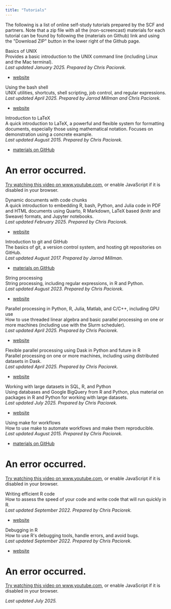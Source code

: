 ```yaml
---
title: "Tutorials"
---
```

The following is a list of online self-study tutorials prepared by the
SCF and partners. Note that a zip file with all the (non-screencast)
materials for each tutorial can be found by following the (materials on
Github) link and using the "Download ZIP" button in the lower right of
the Github page.

Basics of UNIX  
Provides a basic introduction to the UNIX command line (including Linux
and the Mac terminal).  
*Last updated January 2025. Prepared by Chris Paciorek.*

- <a href="https://computing.stat.berkeley.edu/tutorial-unix-basics"
  id="t1" aria-labelled-by="t1 basics-of-unix">website</a>

Using the bash shell  
UNIX utilities, shortcuts, shell scripting, job control, and regular
expressions.  
*Last updated April 2025. Prepared by Jarrod Millman and Chris
Paciorek.*

- [website](https://computing.stat.berkeley.edu/tutorial-using-bash)

Introduction to LaTeX  
A quick introduction to LaTeX, a powerful and flexible system for
formatting documents, especially those using mathematical notation.
Focuses on demonstration using a concrete example.  
*Last updated August 2015. Prepared by Chris Paciorek.*

- <a href="http://github.com/berkeley-scf/tutorial-latex-intro" id="t2"
  aria-labelled-by="t2 latex-intro">materials on GitHub</a>

<div class="iframe">

<div id="player">

</div>

<div class="player-unavailable">

# An error occurred.

<div class="submessage">

<a href="https://www.youtube.com/watch?v=8khoelwmMwo"
target="_blank">Try watching this video on www.youtube.com</a>, or
enable JavaScript if it is disabled in your browser.

</div>

</div>

</div>

Dynamic documents with code chunks  
A quick introduction to embedding R, bash, Python, and Julia code in PDF
and HTML documents using Quarto, R Markdown, LaTeX based (knitr and
Sweave) formats, and Jupyter notebooks.  
*Last updated February 2025. Prepared by Chris Paciorek.*

- [website](https://computing.stat.berkeley.edu/tutorial-dynamic-docs)

Introduction to git and GitHub  
The basics of git, a version control system, and hosting git
repositories on GitHub.  
*Last updated August 2017. Prepared by Jarrod Millman.*

- [materials on
  GitHub](http://github.com/berkeley-scf/tutorial-git-basics)

String processing  
String processing, including regular expressions, in R and Python.  
*Last updated August 2023. Prepared by Chris Paciorek.*

- [website](http://computing.stat.berkeley.edu/tutorial-string-processing)

Parallel processing in Python, R, Julia, Matlab, and C/C++, including GPU use  
How to use threaded linear algebra and basic parallel processing on one
or more machines (including use with the Slurm scheduler).  
*Last updated April 2025. Prepared by Chris Paciorek.*

- [website](https://computing.stat.berkeley.edu/tutorial-parallelization)

Flexible parallel processing using Dask in Python and future in R  
Parallel processing on one or more machines, including using distributed
datasets in Dask.  
*Last updated April 2025. Prepared by Chris Paciorek.*

- [website](http://computing.stat.berkeley.edu/tutorial-dask-future)

Working with large datasets in SQL, R, and Python  
Using databases and Google BigQuery from R and Python, plus material on
packages in R and Python for working with large datasets.  
*Last updated July 2025. Prepared by Chris Paciorek.*

- [website](https://computing.stat.berkeley.edu/tutorial-databases)

Using make for workflows  
How to use make to automate workflows and make them reproducible.  
*Last updated August 2015. Prepared by Chris Paciorek.*

- [materials on
  GitHub](http://github.com/berkeley-scf/tutorial-make-workflows)

<div class="iframe">

<div id="player">

</div>

<div class="player-unavailable">

# An error occurred.

<div class="submessage">

<a href="https://www.youtube.com/watch?v=-Cp3jBBHQBE"
target="_blank">Try watching this video on www.youtube.com</a>, or
enable JavaScript if it is disabled in your browser.

</div>

</div>

</div>

Writing efficient R code  
How to assess the speed of your code and write code that will run
quickly in R.  
*Last updated September 2022. Prepared by Chris Paciorek.*

- [website](https://computing.stat.berkeley.edu/tutorial-efficient-R)

Debugging in R  
How to use R's debugging tools, handle errors, and avoid bugs.  
*Last updated September 2022. Prepared by Chris Paciorek.*

- [website](https://computing.stat.berkeley.edu/tutorial-R-debugging)

<div class="iframe">

<div id="player">

</div>

<div class="player-unavailable">

# An error occurred.

<div class="submessage">

<a href="https://www.youtube.com/watch?v=-yy_3htRHdU"
target="_blank">Try watching this video on www.youtube.com</a>, or
enable JavaScript if it is disabled in your browser.

</div>

</div>

</div>

*Last updated July 2025.*
